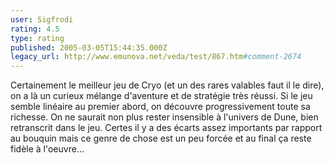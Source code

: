 ```yaml
---
user: Sigfrodi
rating: 4.5
type: rating
published: 2005-03-05T15:44:35.000Z
legacy_url: http://www.emunova.net/veda/test/867.htm#comment-2674
---
```

Certainement le meilleur jeu de Cryo (et un des rares valables faut il le dire), on a là un curieux mélange d'aventure et de stratégie très réussi. Si le jeu semble linéaire au premier abord, on découvre progressivement toute sa richesse. On ne saurait non plus rester insensible à l'univers de Dune, bien retranscrit dans le jeu. Certes il y a des écarts assez importants par rapport au bouquin mais ce genre de chose est un peu forcée et au final ça reste fidèle à l'oeuvre...